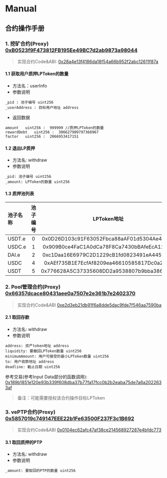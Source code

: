 # Manual

## 合约操作手册
### 1. 挖矿合约(Proxy) [0xB0523f9F473812FB195Ee49BC7d2ab9873a98044](https://snowtrace.io//address/0xB0523f9F473812FB195Ee49BC7d2ab9873a98044#readProxyContract)

> 实现合约Code&ABI: [0x28a4e13f4186da18f54a66b952f2abc12611f87a](https://snowtrace.io/address/0x28a4e13f4186da18f54a66b952f2abc12611f87a#code)

#### 1.1 获取用户质押LPToken的数量
- 方法名：userInfo
- 参数说明
```
_pid : 池子编号 uint256
_userAddress : 目标用户地址 address
```
- 返回数据
```
amount   uint256 :  999999 //质押LPToken的数量
rewardDebt   uint256 :  306627909797368967
factor   uint256 :  2066953417151
```
#### 1.2 退出LP质押
- 方法名: withdraw
- 参数说明
```
_pid: 池子编号 uint256
_amount: LPToken的数量 uint256
```
#### 1.3 质押池列表
| 池子名称 | 池子编号 | LPToken地址 | 资产Token地址 |
| :-----| :----: | :----: | :----:|
| USDT.e | 0 | 0x0D26D103c91F63052Fbca88aAF01d5304Ae40015 | 0xc7198437980c041c805a1edcba50c1ce5db95118 |
| USDC.e | 1 | 0x909B0ce4FaC1A0dCa78F8Ca7430bBAfeEcA12871 | 0xa7d7079b0fead91f3e65f86e8915cb59c1a4c664 |
| DAI.e | 2 | 0xc1Daa16E6979C2D1229cB1fd0823491eA44555Be | 0xd586e7f844cea2f87f50152665bcbc2c279d8d70 |
| USDC | 4 | 0xAEf735B1E7EcfAf8209ea46610585817Dc0a2E16 | 0xb97ef9ef8734c71904d8002f8b6bc66dd9c48a6e |
| USDT | 5 | 0x776628A5C37335608DD2a9538807b9bba3869E14 | 0x9702230a8ea53601f5cd2dc00fdbc13d4df4a8c7 |

### 2. Pool管理合约(Proxy) [0x66357dcace80431aee0a7507e2e361b7e2402370](https://snowtrace.io//address/0x66357dcace80431aee0a7507e2e361b7e2402370#readProxyContract)

> 实现合约Code&ABI [0xe2d3eb21db91f6a8dde5dac9fde7f546aa7590ba](https://snowtrace.io/address/0xe2d3eb21db91f6a8dde5dac9fde7f546aa7590ba#code)

#### 2.1 取回存款
- 方法名: withdraw
- 参数说明
```
address: 资产token地址 address
liquidity: 要撤回LPToken数量 uint256
minimumAmount: 用户可接受的最小LPToken数量 uint256
to: 用户收款地址 address
deadline: 截止日期 uint256
```
参考交易(参考Input Data部分的函数调用): [0x189b1851e120e93b339f608dba37b77fa17fcc0b2b2eaba75de7a6a2022633af](https://snowtrace.io/tx/0x189b1851e120e93b339f608dba37b77fa17fcc0b2b2eaba75de7a6a2022633af)

> 备注：可能需要授权该合约操作目标LPToken

### 3. vePTP合约(Proxy) [0x5857019c749147EEE22b1Fe63500F237F3c1B692](https://snowtrace.io//address/0x5857019c749147EEE22b1Fe63500F237F3c1B692#readProxyContract)

> 实现合约Code&ABI [0x0104ec62afc47af38ce214568927287e4bfdc773](https://snowtrace.io/address/0x0104ec62afc47af38ce214568927287e4bfdc773#code)

#### 3.1 取回质押的PTP
- 方法名: withdraw
- 参数说明
```
_amount: 要取回的PTP的数量 uint256
```